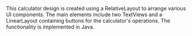 This calculator design is created using a RelativeLayout to arrange various UI components.
The main elements include two TextViews and a LinearLayout containing buttons for the calculator's operations.
The functionality is implemented in Java.
